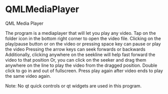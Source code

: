 # QMLMediaPlayer
QML Media Player

The program is a mediaplayer that will let you play any video.
Tap on the folder icon in the bottom right corner to open the video file.
Clicking on the play/pause button or on the video or pressing space key can pause or play the video
Pressing the arrow keys can seek forwards or backwards
Additionally, clicking anywhere on the seekline will help fast forward the video to that position
Or, you can click on the seeker and drag them anywhere on the line to play the video from the dragged position.
Double click to go in and out of fullscreen.
Press play again after video ends to play the same video again.

Note: No qt quick controls or qt widgets are used in this program.
